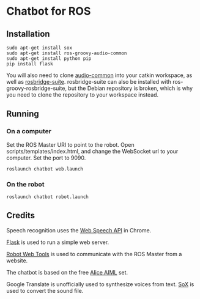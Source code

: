 # Chatbot for ROS

## Installation
```
sudo apt-get install sox
sudo apt-get install ros-groovy-audio-common
sudo apt-get install python pip
pip install flask
```

You will also need to clone [audio-common](https://github.com/ros-drivers/audio_common) into your catkin workspace, as well as [rosbridge-suite](https://github.com/RobotWebTools/rosbridge_suite). rosbridge-suite can also be installed with ros-groovy-rosbridge-suite, but the Debian repository is broken, which is why you need to clone the repository to your workspace instead.

## Running
### On a computer
Set the ROS Master URI to point to the robot.
Open scripts/templates/index.html, and change the WebSocket url to your computer. Set the port to 9090.
```
roslaunch chatbot web.launch
```

### On the robot
```
roslaunch chatbot robot.launch
```

## Credits
Speech recognition uses the [Web Speech API](https://www.google.com/intl/en/chrome/demos/speech.html) in Chrome.

[Flask](http://flask.pocoo.org/) is used to run a simple web server.

[Robot Web Tools](http://robotwebtools.org/) is used to communicate with the ROS Master from a website.

The chatbot is based on the free [Alice AIML](https://code.google.com/p/aiml-en-us-foundation-alice/) set.

Google Translate is unofficially used to synthesize voices from text. [SoX](http://sox.sourceforge.net/) is used to convert the sound file.
